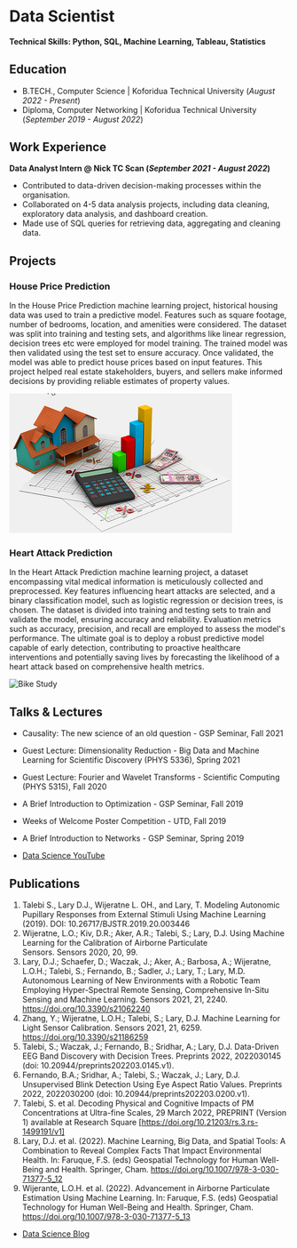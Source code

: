 # Data Scientist

#### Technical Skills: Python, SQL, Machine Learning, Tableau, Statistics

## Education						       		
- B.TECH., Computer Science	| Koforidua Technical University (_August 2022 - Present_)	 			        		
- Diploma, Computer Networking | Koforidua Technical University (_September 2019 - August 2022_)

## Work Experience
**Data Analyst Intern @ Nick TC Scan (_September 2021 - August 2022_)**
- Contributed to data-driven decision-making processes within the organisation.
- Collaborated on 4-5 data analysis projects, including data cleaning, exploratory data analysis, and dashboard creation.
- Made use of SQL queries for retrieving data, aggregating and cleaning data.

## Projects
###  House Price Prediction

In the House Price Prediction machine learning project, historical housing data was used to train a predictive model. Features such as square footage, number of bedrooms, location, and amenities were considered. The dataset was split into training and testing sets, and algorithms like linear regression, decision trees etc were employed for model training. The trained model was then validated using the test set to ensure accuracy. Once validated, the model was able to predict house prices based on input features. This project helped real estate stakeholders, buyers, and sellers make informed decisions by providing reliable estimates of property values.

![House Price Prediction](/assets/pr2.png)


### Heart Attack Prediction

In the Heart Attack Prediction machine learning project, a dataset encompassing vital medical information is meticulously collected and preprocessed. Key features influencing heart attacks are selected, and a binary classification model, such as logistic regression or decision trees, is chosen. The dataset is divided into training and testing sets to train and validate the model, ensuring accuracy and reliability. Evaluation metrics such as accuracy, precision, and recall are employed to assess the model's performance. The ultimate goal is to deploy a robust predictive model capable of early detection, contributing to proactive healthcare interventions and potentially saving lives by forecasting the likelihood of a heart attack based on comprehensive health metrics.

![Bike Study](/assets/img/bike_study.jpeg)

## Talks & Lectures
- Causality: The new science of an old question - GSP Seminar, Fall 2021
- Guest Lecture: Dimensionality Reduction - Big Data and Machine Learning for Scientific Discovery (PHYS 5336), Spring 2021
- Guest Lecture: Fourier and Wavelet Transforms - Scientific Computing (PHYS 5315), Fall 2020
- A Brief Introduction to Optimization - GSP Seminar, Fall 2019
- Weeks of Welcome Poster Competition - UTD, Fall 2019
- A Brief Introduction to Networks - GSP Seminar, Spring 2019

- [Data Science YouTube](https://www.youtube.com/channel/UCa9gErQ9AE5jT2DZLjXBIdA)

## Publications
1. Talebi S., Lary D.J., Wijeratne L. OH., and Lary, T. Modeling Autonomic Pupillary Responses from External Stimuli Using Machine Learning (2019). DOI: 10.26717/BJSTR.2019.20.003446
2. Wijeratne, L.O.; Kiv, D.R.; Aker, A.R.; Talebi, S.; Lary, D.J. Using Machine Learning for the Calibration of Airborne Particulate Sensors. Sensors 2020, 20, 99.
3. Lary, D.J.; Schaefer, D.; Waczak, J.; Aker, A.; Barbosa, A.; Wijeratne, L.O.H.; Talebi, S.; Fernando, B.; Sadler, J.; Lary, T.; Lary, M.D. Autonomous Learning of New Environments with a Robotic Team Employing Hyper-Spectral Remote Sensing, Comprehensive In-Situ Sensing and Machine Learning. Sensors 2021, 21, 2240. https://doi.org/10.3390/s21062240
4. Zhang, Y.; Wijeratne, L.O.H.; Talebi, S.; Lary, D.J. Machine Learning for Light Sensor Calibration. Sensors 2021, 21, 6259. https://doi.org/10.3390/s21186259
5. Talebi, S.; Waczak, J.; Fernando, B.; Sridhar, A.; Lary, D.J. Data-Driven EEG Band Discovery with Decision Trees. Preprints 2022, 2022030145 (doi: 10.20944/preprints202203.0145.v1).
6. Fernando, B.A.; Sridhar, A.; Talebi, S.; Waczak, J.; Lary, D.J. Unsupervised Blink Detection Using Eye Aspect Ratio Values. Preprints 2022, 2022030200 (doi: 10.20944/preprints202203.0200.v1).
7. Talebi, S. et al. Decoding Physical and Cognitive Impacts of PM Concentrations at Ultra-fine Scales, 29 March 2022, PREPRINT (Version 1) available at Research Square [https://doi.org/10.21203/rs.3.rs-1499191/v1]
8. Lary, D.J. et al. (2022). Machine Learning, Big Data, and Spatial Tools: A Combination to Reveal Complex Facts That Impact Environmental Health. In: Faruque, F.S. (eds) Geospatial Technology for Human Well-Being and Health. Springer, Cham. https://doi.org/10.1007/978-3-030-71377-5_12
9. Wijerante, L.O.H. et al. (2022). Advancement in Airborne Particulate Estimation Using Machine Learning. In: Faruque, F.S. (eds) Geospatial Technology for Human Well-Being and Health. Springer, Cham. https://doi.org/10.1007/978-3-030-71377-5_13

- [Data Science Blog](https://medium.com/@shawhin)
